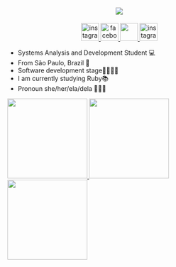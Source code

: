 <h1 align="center">
  <a href="https://github.com/grasi-dot">
    <img src="https://readme-typing-svg.herokuapp.com/?&color=%239F3CFF&lines=Hello,+There!+👋;I'm+Grasi+Eduarda+...;Nice+to+meet+you!&center=true&size=30">
  </a>
</h1>

<p align='center'>
  <a href="https://www.instagram.com/grasi_eduarda_/">
     <img height="40" src="https://cdn-user-icons.flaticon.com/64351/64351123/1644642048522.svg?token=exp=1644642949~hmac=54ffeb311079598be1c09a9ddd7bcea7"  alt="instagram" style="vertical-align:top target="_blank"">
 </a> 
  <a href="https://www.facebook.com/profile.php?id=100009196117451">
     <img height="40" src="https://cdn-user-icons.flaticon.com/64351/64351123/1644641914528.svg?token=exp=1644642815~hmac=8f99cda8a50349fb4351c9441955b7d3" alt="facebook" style="vertical-align:top;">
 </a>  

 <a href="https://twitter.com/GrasielaEduard1">
     <img height="40" src="https://cdn-user-icons.flaticon.com/64351/64351123/1644641469152.svg?token=exp=1644642425~hmac=34ad6da879c8c926b8f114aa05dbd7dc" style="vertical-align:top;">
 </a> 

 <a href="https://www.linkedin.com/in/grasi-eduardaads/">
     <img height="40" src="https://cdn-user-icons.flaticon.com/64351/64351123/1644641500815.svg?token=exp=1644642402~hmac=4d9de2867632232777d06de3ad344f95"  alt="instagram" style="vertical-align:top;">
 </a> 
   
 </p>
 
 
 
























- Systems Analysis and Development Student 💻
- From São Paulo, Brazil 🌴
- Software development stage👩🏼‍💻💜
- I am currently studying Ruby📚
- Pronoun she/her/ela/dela 👩🏼‍🎓



 <a href="https://github.com/grasi-dot">
 <img height="180em" src="https://github-readme-stats.vercel.app/api?username=grasi-dot&show_icons=true&theme=midnight-purple&include_all_commits=true&count_private=true"/>
 <img height="180em" src="https://github-readme-stats.vercel.app/api/top-langs/?username=grasi-dot&layout=compact&langs_count=7&theme=midnight-purple"/>
 <img height="180em" src="https://github-readme-streak-stats.herokuapp.com/?user=grasi-dot&theme=midnight-purple"/>


 
 
 
 
 
 
 
 
   ##
  
  
  
  
 

